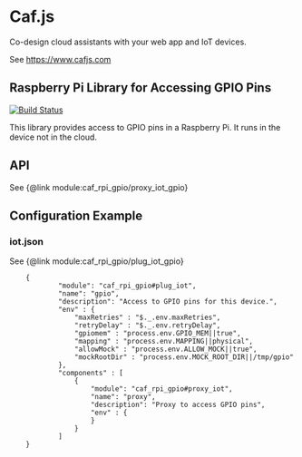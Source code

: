 # Caf.js

Co-design cloud assistants with your web app and IoT devices.

See https://www.cafjs.com

## Raspberry Pi Library for Accessing GPIO Pins

[![Build Status](https://github.com/cafjs/caf_rpi_gpio/actions/workflows/push.yml/badge.svg)](https://github.com/cafjs/caf_rpi_gpio/actions/workflows/push.yml)


This library provides access to GPIO pins in a Raspberry Pi. It runs in the device not in the cloud.

## API

See {@link module:caf_rpi_gpio/proxy_iot_gpio}

## Configuration Example

### iot.json

See {@link module:caf_rpi_gpio/plug_iot_gpio}
```
    {
            "module": "caf_rpi_gpio#plug_iot",
            "name": "gpio",
            "description": "Access to GPIO pins for this device.",
            "env" : {
                "maxRetries" : "$._.env.maxRetries",
                "retryDelay" : "$._.env.retryDelay",
                "gpiomem" : "process.env.GPIO_MEM||true",
                "mapping" : "process.env.MAPPING||physical",
                "allowMock" : "process.env.ALLOW_MOCK||true",
                "mockRootDir" : "process.env.MOCK_ROOT_DIR||/tmp/gpio"
            },
            "components" : [
                {
                    "module": "caf_rpi_gpio#proxy_iot",
                    "name": "proxy",
                    "description": "Proxy to access GPIO pins",
                    "env" : {
                    }
                }
            ]
    }
```
